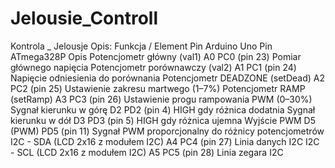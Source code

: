 # Jelousie_Controll
Kontrola _ Jelousje
Opis:
Funkcja / Element	Pin Arduino Uno	Pin ATmega328P	Opis
Potencjometr główny (val1)	A0	PC0 (pin 23)	Pomiar głównego napięcia
Potencjometr porównawczy (val2)	A1	PC1 (pin 24)	Napięcie odniesienia do porównania
Potencjometr DEADZONE (setDead)	A2	PC2 (pin 25)	Ustawienie zakresu martwego (1–7%)
Potencjometr RAMP (setRamp)	A3	PC3 (pin 26)	Ustawienie progu rampowania PWM (0–30%)
Sygnał kierunku w górę	D2	PD2 (pin 4)	HIGH gdy różnica dodatnia
Sygnał kierunku w dół	D3	PD3 (pin 5)	HIGH gdy różnica ujemna
Wyjście PWM	D5 (PWM)	PD5 (pin 11)	Sygnał PWM proporcjonalny do różnicy potencjometrów
I2C - SDA (LCD 2x16 z modułem I2C)	A4	PC4 (pin 27)	Linia danych I2C
I2C - SCL (LCD 2x16 z modułem I2C)	A5	PC5 (pin 28)	Linia zegara I2C
